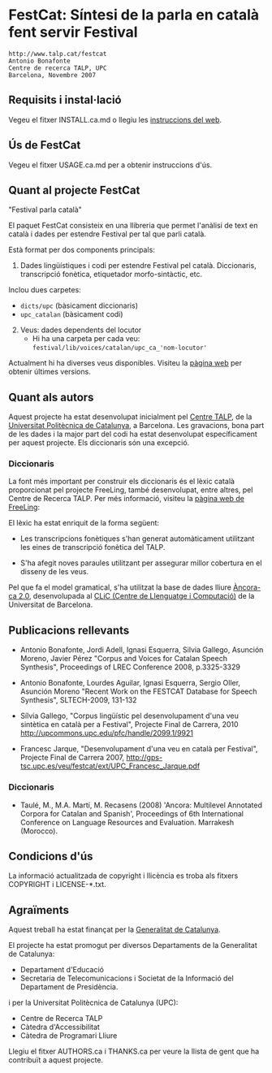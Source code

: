 # FestCat: Síntesi de la parla en català fent servir Festival

    http://www.talp.cat/festcat
    Antonio Bonafonte
    Centre de recerca TALP, UPC
    Barcelona, Novembre 2007

## Requisits i instal·lació
Vegeu el fitxer INSTALL.ca.md o llegiu les 
[instruccions del web](http://www.talp.upc.edu/festcat/install.php).

## Ús de FestCat
Vegeu el fitxer USAGE.ca.md per a obtenir instruccions d'ús.

## Quant al projecte FestCat
 
"Festival parla català"

El paquet FestCat consisteix en una llibreria que permet l'anàlisi de text
en català  i dades per estendre Festival per tal que parli català. 

Està format per dos components principals:

1. Dades lingüístiques i codi per estendre Festival pel català.
   Diccionaris, transcripció fonètica, etiquetador morfo-sintàctic, etc.

  Inclou dues carpetes:
   - `dicts/upc` (bàsicament diccionaris)
   - `upc_catalan` (bàsicament codi)

2. Veus: dades dependents del locutor 
   - Hi ha una carpeta per cada veu: `festival/lib/voices/catalan/upc_ca_'nom-locutor'`

Actualment hi ha diverses veus disponibles.
Visiteu la [pàgina web](http://www.talp.cat/festcat) per obtenir últimes versions. 

## Quant als autors

Aquest projecte ha estat desenvolupat inicialment pel [Centre TALP](http://www.talp.cat),
de la [Universitat Politècnica de Catalunya](http://www.upc.edu), a Barcelona.
Les gravacions, bona part de les dades i la major part del codi ha estat desenvolupat 
específicament per aquest projecte. Els diccionaris són una excepció.

### Diccionaris

La font més important per construir els diccionaris és el lèxic català
proporcionat pel projecte FreeLing, també desenvolupat, entre altres,
pel Centre de Recerca TALP. Per més informació, visiteu la 
[pàgina web de FreeLing](http://nlp.lsi.upc.edu/freeling/):

El lèxic ha estat enriquit de la forma següent:

 - Les transcripcions fonètiques s'han generat automàticament utilitzant
   les eines de transcripció fonètica del TALP.

 - S'ha afegit noves paraules utilitzant per assegurar millor cobertura en 
   el disseny de les veus.

Pel que fa el model gramatical, s'ha utilitzat la base de dades lliure
[Àncora-ca 2.0](http://clic.ub.edu/ancora/), desenvolupada al 
[CLiC (Centre de Llenguatge i Computació)](http://clic.ub.edu/)
de la Universitat de Barcelona.


## Publicacions rellevants

 * Antonio Bonafonte, Jordi Adell, Ignasi Esquerra, Silvia Gallego, Asunción Moreno, Javier Pérez
   "Corpus and Voices for Catalan Speech Synthesis", Proceedings of LREC Conference 2008, p.3325-3329

 * Antonio Bonafonte, Lourdes Aguilar, Ignasi Esquerra, Sergio Oller, Asunción Moreno
   "Recent Work on the FESTCAT Database for Speech Synthesis", SLTECH-2009, 131-132

 * Sílvia Gallego, "Corpus lingüístic pel desenvolupament d'una veu sintètica en català per a Festival",
   Projecte Final de Carrera, 2010 http://upcommons.upc.edu/pfc/handle/2099.1/9921

 * Francesc Jarque, "Desenvolupament d'una veu en català per Festival", Projecte Final de Carrera 2007, 
   http://gps-tsc.upc.es/veu/festcat/ext/UPC_Francesc_Jarque.pdf

### Diccionaris

 * Taulé, M., M.A. Martí, M. Recasens (2008) 'Ancora: Multilevel Annotated Corpora for Catalan and Spanish', 
   Proceedings of 6th International Conference on Language Resources and Evaluation. Marrakesh (Morocco). 

## Condicions d'ús
La informació actualitzada de copyright i llicència es troba als fitxers
COPYRIGHT i LICENSE-*.txt.

## Agraïments
Aquest treball ha estat finançat per la [Generalitat de Catalunya](http://www.gencat.cat).

El projecte ha estat promogut per diversos Departaments de la Generalitat 
de Catalunya:

  - Departament d'Educació
  - Secretaria de Telecomunicacions i Societat de la Informació 
    del Departament de Presidència. 

i per la Universitat Politècnica de Catalunya (UPC):

  - Centre de Recerca TALP
  - Càtedra d'Accessibilitat
  - Càtedra de Programari Lliure


Llegiu el fitxer AUTHORS.ca i THANKS.ca per veure la llista de gent que ha contribuït a 
aquest projecte.

